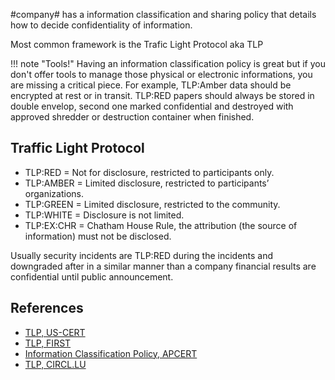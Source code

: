 #company# has a information classification and sharing policy that details how to decide confidentiality of information.

Most common framework is the Trafic Light Protocol aka TLP

!!! note "Tools!"
    Having an information classification policy is great but if you don't offer tools to manage those physical or electronic informations, you are missing a critical piece. For example, TLP:Amber data should be encrypted at rest or in transit. TLP:RED papers should always be stored in double envelop, second one marked confidential and destroyed with approved shredder or destruction container when finished.

## Traffic Light Protocol

* TLP:RED = Not for disclosure, restricted to participants only.
* TLP:AMBER = Limited disclosure, restricted to participants’ organizations.
* TLP:GREEN = Limited disclosure, restricted to the community.
* TLP:WHITE  = Disclosure is not limited.
* TLP:EX:CHR = Chatham House Rule, the attribution (the source of information) must not be disclosed.

Usually security incidents are TLP:RED during the incidents and downgraded after in a similar manner than a company financial results are confidential until public announcement.

## References

* [TLP, US-CERT](https://www.us-cert.gov/tlp)
* [TLP, FIRST](https://www.first.org/tlp)
* [Information Classification Policy, APCERT](http://www.apcert.org/documents/pdf/APCERT_Information_Classification_Policy.pdf)
* [TLP, CIRCL.LU](https://circl.lu/pub/traffic-light-protocol/)

